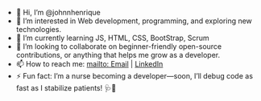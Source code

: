- 👋 Hi, I’m @johnnhenrique
- 👀 I’m interested in Web development, programming, and exploring new technologies.
- 🌱 I’m currently learning JS, HTML, CSS, BootStrap, Scrum
- 💞️ I’m looking to collaborate on beginner-friendly open-source contributions, or anything that helps me grow as a developer.
- 📫 How to reach me: [mailto: Email](johnnhenrique@gmail.com) | [LinkedIn]()
- ⚡ Fun fact: I’m a nurse becoming a developer—soon, I’ll debug code as fast as I stabilize patients! 🩺🚀

<!---
johnnhenrique/johnnhenrique is a ✨ special ✨ repository because its `README.md` (this file) appears on your GitHub profile.
You can click the Preview link to take a look at your changes.
--->

